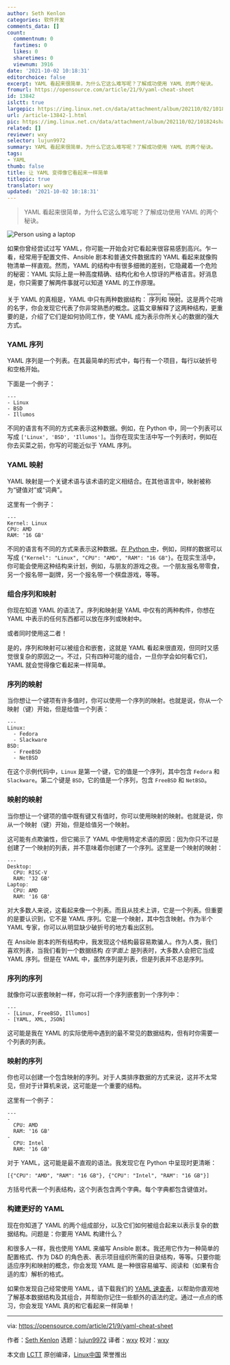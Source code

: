 ```yaml
---
author: Seth Kenlon
categories: 软件开发
comments_data: []
count:
  commentnum: 0
  favtimes: 0
  likes: 0
  sharetimes: 0
  viewnum: 3916
date: '2021-10-02 10:18:31'
editorchoice: false
excerpt: YAML 看起来很简单，为什么它这么难写呢？了解成功使用 YAML 的两个秘诀。
fromurl: https://opensource.com/article/21/9/yaml-cheat-sheet
id: 13842
islctt: true
largepic: https://img.linux.net.cn/data/attachment/album/202110/02/101824shamurmpvldpu29a.jpg
url: /article-13842-1.html
pic: https://img.linux.net.cn/data/attachment/album/202110/02/101824shamurmpvldpu29a.jpg.thumb.jpg
related: []
reviewer: wxy
selector: lujun9972
summary: YAML 看起来很简单，为什么它这么难写呢？了解成功使用 YAML 的两个秘诀。
tags:
- YAML
thumb: false
title: 让 YAML 变得像它看起来一样简单
titlepic: true
translator: wxy
updated: '2021-10-02 10:18:31'
---
```



> 
> YAML 看起来很简单，为什么它这么难写呢？了解成功使用 YAML 的两个秘诀。
> 
> 
> 


![](https://img.linux.net.cn/data/attachment/album/202110/02/101824shamurmpvldpu29a.jpg "Person using a laptop")


如果你曾经尝试过写 YAML，你可能一开始会对它看起来很容易感到高兴。乍一看，经常用于配置文件、Ansible 剧本和普通文件数据库的 YAML 看起来就像购物清单一样直观。然而，YAML 的结构中有很多细微的差别，它隐藏着一个危险的秘密：YAML 实际上是一种高度精确、结构化和令人惊讶的严格语言。好消息是，你只需要了解两件事就可以知道 YAML 的工作原理。


关于 YAML 的真相是，YAML 中只有两种数据结构：<ruby> 序列 <rt>  sequence </rt></ruby>和<ruby> 映射 <rt>  mapping </rt></ruby>。这是两个花哨的名字，你会发现它代表了你非常熟悉的概念。这篇文章解释了这两种结构，更重要的是，介绍了它们是如何协同工作，使 YAML 成为表示你所关心的数据的强大方式。


### YAML 序列


YAML 序列是一个列表。在其最简单的形式中，每行有一个项目，每行以破折号和空格开始。


下面是一个例子：



```
---
- Linux
- BSD
- Illumos

```

不同的语言有不同的方式来表示这种数据。例如，在 Python 中，同一个列表可以写成 `['Linux', 'BSD', 'Illumos']`。当你在现实生活中写一个列表时，例如在你去买菜之前，你写的可能近似于 YAML 序列。


### YAML 映射


YAML 映射是一个关键术语与该术语的定义相结合。在其他语言中，映射被称为“键值对”或“词典”。


这里有一个例子：



```
---
Kernel: Linux
CPU: AMD
RAM: '16 GB'

```

不同的语言有不同的方式来表示这种数据。[在 Python 中](https://opensource.com/article/21/3/dictionary-values-python)，例如，同样的数据可以写成 `{"Kernel": "Linux", "CPU": "AMD", "RAM": "16 GB"}`。在现实生活中，你可能会使用这种结构来计划，例如，与朋友的游戏之夜。一个朋友报名带零食，另一个报名带一副牌，另一个报名带一个棋盘游戏，等等。


### 组合序列和映射


你现在知道 YAML 的语法了。序列和映射是 YAML 中仅有的两种构件，你想在 YAML 中表示的任何东西都可以放在序列或映射中。


或者同时使用这二者！


是的，序列和映射可以被组合和嵌套，这就是 YAML 看起来很直观，但同时又感觉很复杂的原因之一。不过，只有四种可能的组合，一旦你学会如何看它们，YAML 就会觉得像它看起来一样简单。


### 序列的映射


当你想让一个键项有许多值时，你可以使用一个序列的映射。也就是说，你从一个映射（键）开始，但是给值一个列表：



```
---
Linux:
  - Fedora
  - Slackware
BSD:
  - FreeBSD
  - NetBSD

```

在这个示例代码中，`Linux` 是第一个键，它的值是一个序列，其中包含 `Fedora` 和 `Slackware`。第二个键是 `BSD`，它的值是一个序列，包含 `FreeBSD` 和 `NetBSD`。


### 映射的映射


当你想让一个键项的值中既有键又有值时，你可以使用映射的映射。也就是说，你从一个映射（键）开始，但是给值另一个映射。


这可能有点欺骗性，但它揭示了 YAML 中使用特定术语的原因：因为你只不过是创建了一个映射的列表，并不意味着你创建了一个序列。这里是一个映射的映射：



```
---
Desktop:
  CPU: RISC-V
  RAM: '32 GB'
Laptop:
  CPU: AMD
  RAM: '16 GB'

```

对大多数人来说，这看起来像一个列表。而且从技术上讲，它是一个列表。但重要的是要认识到，它不是 YAML 序列。它是一个映射，其中包含映射。作为半个 YAML 专家，你可以从明显缺少破折号的地方看出区别。


在 Ansible 剧本的所有结构中，我发现这个结构最容易欺骗人。作为人类，我们喜欢列表，当我们看到一个数据结构 *在字面上* 是列表时，大多数人会把它当成 YAML 序列。但是在 YAML 中，虽然序列是列表，但是列表并不总是序列。


### 序列的序列


就像你可以嵌套映射一样，你可以将一个序列嵌套到一个序列中：



```
---
- [Linux, FreeBSD, Illumos]
- [YAML, XML, JSON]

```

这可能是我在 YAML 的实际使用中遇到的最不常见的数据结构，但有时你需要一个列表的列表。


### 映射的序列


你也可以创建一个包含映射的序列。对于人类排序数据的方式来说，这并不太常见，但对于计算机来说，这可能是一个重要的结构。


这里有一个例子：



```
---
-
  CPU: AMD
  RAM: '16 GB'
-
  CPU: Intel
  RAM: '16 GB'

```

对于 YAML，这可能是最不直观的语法。我发现它在 Python 中呈现时更清晰：



```
[{"CPU": "AMD", "RAM": "16 GB"}, {"CPU": "Intel", "RAM": "16 GB"}]

```

方括号代表一个列表结构，这个列表包含两个字典。每个字典都包含键值对。


### 构建更好的 YAML


现在你知道了 YAML 的两个组成部分，以及它们如何被组合起来以表示复杂的数据结构。问题是：你要用 YAML 构建什么？


和很多人一样，我也使用 YAML 来编写 Ansible 剧本。我还用它作为一种简单的配置格式、作为 D&D 的角色表、表示项目组织所需的目录结构，等等。只要你能适应序列和映射的概念，你会发现 YAML 是一种很容易编写、阅读和（如果有合适的库）解析的格式。


如果你发现自己经常使用 YAML，请下载我们的 [YAML 速查表](https://opensource.com/downloads/yaml-cheat-sheet)，以帮助你直观地了解基本数据结构及其组合，并帮助你记住一些额外的语法约定。通过一点点的练习，你会发现 YAML 真的和它看起来一样简单！




---


via: <https://opensource.com/article/21/9/yaml-cheat-sheet>


作者：[Seth Kenlon](https://opensource.com/users/seth) 选题：[lujun9972](https://github.com/lujun9972) 译者：[wxy](https://github.com/wxy) 校对：[wxy](https://github.com/wxy)


本文由 [LCTT](https://github.com/LCTT/TranslateProject) 原创编译，[Linux中国](https://linux.cn/) 荣誉推出